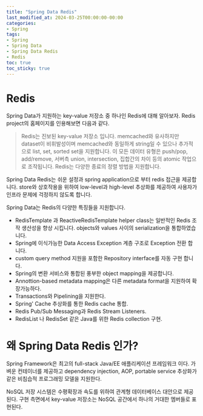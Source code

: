 ```yaml
---
title: "Spring Data Redis"
last_modified_at: 2024-03-25T00:00:00-00:00
categories:
- Spring
tags:
- Spring
- Spring Data
- Spring Data Redis
- Redis
toc: true
toc_sticky: true
---
```


# Redis

Spring Data가 지원하는 key-value 저장소 중 하나인 Redis에 대해 알아보자.
Redis project의 홈페이지를 인용해보면 다음과 같다.

> Redis는 진보된 key-value 저장소 입니다.
> memcached와 유사하지만 dataset이 비휘발성이며 memcached와 동일하게 string일 수 있으나 추가적으로 list, set, sorted set을 지원합니다.
> 이 모든 데이터 유형은 push/pop, add/remove, 서버측 union, intersection, 집합간의 차이 등의 atomic 작업으로 조작됩니다.
> Redis는 다양한 종료의 정렬 방법을 지원합니다.

Spring Data Redis는 쉬운 설정과 spring application으로 부터 redis 접근을 제공합니다.
store와 상호작용을 위하여 low-level과 high-level 추상화를 제공하여 사용자가 인프라 문제에 걱정하지 않도록 합니다.

Spring Data는 Redis의 다양한 특징들을 지원합니다.

- RedisTemplate 과 ReactiveRedisTemplate helper class는 일반적인 Redis 조작 생산성을 향상 시킵니다.
objects와 values 사이의 serialization을 통합하였습니다.
- Spring에 이식가능한 Data Access Exception 계층 구조로 Exception 전환 합니다.
- custom query method 지원을 포함한 Repository interface를 자동 구현 합니다.
- Spring의 변환 서비스와 통합된 풍부한 object mapping을 제공합니다.
- Annottion-based metadata mapping은 다른 metadata format을 지원하여 확장가능하다.
- Transactions와 Pipelining을 지원한다.
- Spring' Cache 추상화를 통한 Redis cache 통합.
- Redis Pub/Sub Messaging과 Redis Stream Listeners.
- RedisList 나 RedisSet 같은 Java를 위한 Redis collection 구현.

# 왜 Spring Data Redis 인가?

Spring Framework은 최고의 full-stack Java/EE 애플리케이션 프레임워크 이다.
가벼운 컨테이너를 제공하고 dependency injection, AOP, portable service 추상화가 같은 비침습적 프로그래밍 모델을 지원한다.

NoSQL 저장 시스템은 수평확장과 속도를 위하여 관계형 데이터베이스 대안으로 제공된다.
구현 측면에서 key-value 저장소는 NoSQL 공간에서 하나의 거대한 멤버들로 표현된다.